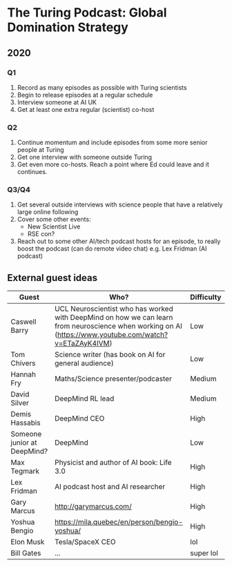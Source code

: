 # The Turing Podcast: Global Domination Strategy

## 2020

### Q1

1. Record as many episodes as possible with Turing scientists
2. Begin to release episodes at a regular schedule
3. Interview someone at AI UK
4. Get at least one extra regular (scientist) co-host

### Q2

1. Continue momentum and include episodes from some more senior people at Turing
2. Get one interview with someone outside Turing
3. Get even more co-hosts. Reach a point where Ed could leave and it continues.

### Q3/Q4

1. Get several outside interviews with science people that have a relatively large online following
2. Cover some other events:
    - New Scientist Live
    - RSE con?
3. Reach out to some other AI/tech podcast hosts for an episode, to really boost the podcast (can do remote video chat) e.g. Lex Fridman (AI podcast)


## External guest ideas

|Guest|Who?|Difficulty|
|---|---|---|
|Caswell Barry| UCL Neuroscientist who has worked with DeepMind on how we can learn from neuroscience when working on AI (https://www.youtube.com/watch?v=ETaZAyK4IVM)|Low|
|Tom Chivers|Science writer (has book on AI for general audience)|Low|
|Hannah Fry|Maths/Science presenter/podcaster|Medium|
|David Silver|DeepMind RL lead|Medium|
|Demis Hassabis|DeepMind CEO|High|
|Someone junior at DeepMind?|DeepMind|Low|
| Max Tegmark | Physicist and author of AI book: Life 3.0 | High |
|Lex Fridman|AI podcast host and AI researcher|High|
|Gary Marcus| http://garymarcus.com/ |High|
|Yoshua Bengio|https://mila.quebec/en/person/bengio-yoshua/ | High|
|Elon Musk|Tesla/SpaceX CEO|lol|
|Bill Gates|...|super lol|
